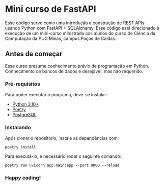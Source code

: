 # Mini curso de FastAPI

Esse código serve como uma introdução a construção de REST APIs usando Python com FastAPI + SQLAlchemy. Esse código está direcionado à execução de um mini-curso ministrado aos alunos do curso de Ciência da Computação da PUC Minas, campus Poços de Caldas. 

## Antes de começar

Esse curso presume conhecimento prévio de programação em Python. Conhecimento de bancos de dados é desejável, mas não requerido.

### Pré-requisitos

Para poder executar o programa, deve-se instalar:
- [Python 3.10+](https://www.python.org/downloads/)
- [Poetry](https://python-poetry.org/docs/#installation)
- [PostgreSQL](https://www.postgresql.org/download/)

### Instalando

Após clonar o repositório, instale as dependências com:

    poetry install

Para executá-lo, é necessário rodar o seguinte comando:

    poetry run uvicorn app.main:app --port 8000 --reload

### Happy coding!